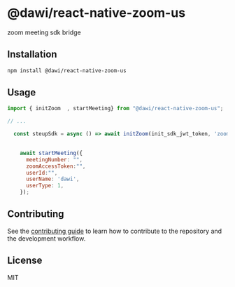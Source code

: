 # @dawi/react-native-zoom-us

zoom meeting sdk bridge

## Installation

```sh
npm install @dawi/react-native-zoom-us
```

## Usage

```js
import { initZoom  , startMeeting} from "@dawi/react-native-zoom-us";

// ...

  const steupSdk = async () => await initZoom(init_sdk_jwt_token, 'zoom.us');

  
    await startMeeting({
      meetingNumber: "",
      zoomAccessToken:"",
      userId:"",
      userName: 'dawi',
      userType: 1,
    });

```

## Contributing

See the [contributing guide](CONTRIBUTING.md) to learn how to contribute to the repository and the development workflow.

## License

MIT
